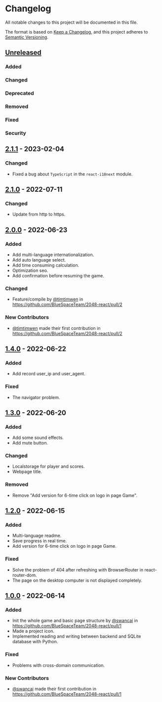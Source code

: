 # Changelog

All notable changes to this project will be documented in this file.

The format is based on [Keep a Changelog](https://keepachangelog.com/en/1.0.0/),
and this project adheres to [Semantic Versioning](https://semver.org/spec/v2.0.0.html).

## [Unreleased]

### Added

### Changed

### Deprecated

### Removed

### Fixed

### Security

## [2.1.1] - 2023-02-04

### Changed

- Fixed a bug about `TypeScript` in the `react-i18next` module.

## [2.1.0] - 2022-07-11

### Changed

- Update from http to https.

## [2.0.0] - 2022-06-23

### Added

- Add multi-language internationalization.
- Add auto language select.
- Add time consuming calculation.
- Optimization seo.
- Add confirmation before resuming the game.

### Changed

- Feature/compile by [@timtimwen] in https://github.com/BlueSpaceTeam/2048-react/pull/2

### New Contributors

- [@timtimwen] made their first contribution in https://github.com/BlueSpaceTeam/2048-react/pull/2

## [1.4.0] - 2022-06-22

### Added

- Add record user_ip and user_agent.

### Fixed

- The navigator problem.

## [1.3.0] - 2022-06-20

### Added

- Add some sound effects.
- Add mute button.

### Changed

- Localstorage for player and scores.
- Webpage title.

### Removed

- Remove "Add version for 6-time click on logo in page Game".

## [1.2.0] - 2022-06-15

### Added

- Multi-language readme.
- Save progress in real time.
- Add version for 6-time click on logo in page Game.

### Fixed

- Solve the problem of 404 after refreshing with BrowserRouter in react-router-dom.
- The page on the desktop computer is not displayed completely.

## [1.0.0] - 2022-06-14

### Added

- Init the whole game and basic page structure by [@swancai] in https://github.com/BlueSpaceTeam/2048-react/pull/1
- Made a project icon.
- Implemented reading and writing between backend and SQLite database with Python.

### Fixed

- Problems with cross-domain communication.

### New Contributors
- [@swancai] made their first contribution in https://github.com/BlueSpaceTeam/2048-react/pull/1

[Unreleased]: https://github.com/BlueSpaceTeam/2048-react/compare/v2.1.1...HEAD
[2.1.1]: https://github.com/BlueSpaceTeam/2048-react/compare/v2.1.0...v2.1.1
[2.1.0]: https://github.com/BlueSpaceTeam/2048-react/compare/v2.0.0...v2.1.0
[2.0.0]: https://github.com/BlueSpaceTeam/2048-react/compare/v1.4.0...v2.0.0
[1.4.0]: https://github.com/BlueSpaceTeam/2048-react/compare/v1.3.0...v1.4.0
[1.3.0]: https://github.com/BlueSpaceTeam/2048-react/compare/v1.2.0...v1.3.0
[1.2.0]: https://github.com/BlueSpaceTeam/2048-react/compare/v1.0.0...v1.2.0
[1.0.0]: https://github.com/BlueSpaceTeam/2048-react/commits/v1.0.0
[@swancai]: https://github.com/swancai
[@FantiGA]: https://github.com/FantiGA
[@timtimwen]: https://github.com/timtimwen